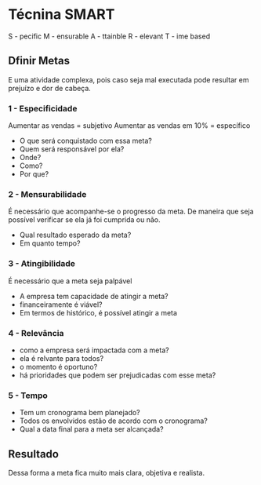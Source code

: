 # Técnina SMART
S - pecific
M - ensurable
A - ttainble
R - elevant
T - ime based
## Dfinir Metas
E uma atividade complexa, pois caso seja mal executada pode resultar em prejuízo e dor de cabeça.

### 1 - Especificidade
Aumentar as vendas = subjetivo
Aumentar as vendas em 10% = específico

* O que será conquistado com essa meta?
* Quem será responsável por ela?
* Onde?
* Como?
* Por que?
  
###   2 - Mensurabilidade
É necessário que acompanhe-se o progresso da meta. De maneira que seja possível verificar se ela já foi cumprida ou não.
* Qual resultado esperado da meta?
* Em quanto tempo?
### 3 - Atingibilidade
É necessário que a meta seja palpável
*   A empresa tem capacidade de atingir a meta?
*   financeiramente é viável?
*   Em termos de histórico, é possível atingir a meta

### 4 - Relevância
*   como a empresa será impactada com a meta?
*   ela é relvante para todos?
*   o momento é oportuno?
*   há prioridades que podem ser prejudicadas com esse meta?

### 5 - Tempo
*   Tem um cronograma bem planejado?
*   Todos os envolvidos estão de acordo com o cronograma?
*   Qual a data final para a meta ser alcançada?

## Resultado
Dessa forma a meta fica muito mais clara, objetiva e realista.